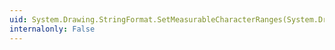 ```yaml
---
uid: System.Drawing.StringFormat.SetMeasurableCharacterRanges(System.Drawing.CharacterRange[])
internalonly: False
---
```

